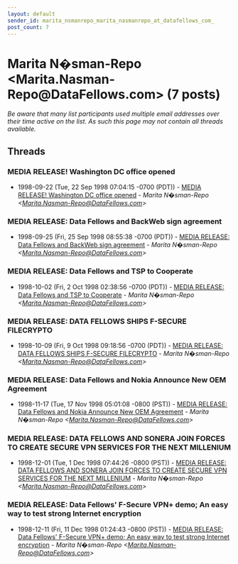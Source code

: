 ```yaml
---
layout: default
sender_id: marita_nsmanrepo_marita_nasmanrepo_at_datafellows_com_
post_count: 7
---
```


# Marita N�sman-Repo <Marita.Nasman-Repo<span>@</span>DataFellows.com> (7 posts)

_Be aware that many list participants used multiple email addresses over their time active on the list. As such this page may not contain all threads available._

## Threads

### MEDIA RELEASE! Washington DC office opened
+ 1998-09-22 (Tue, 22 Sep 1998 07:04:15 -0700 (PDT)) - [MEDIA RELEASE! Washington DC office opened](/archive/1998/09/8533a0a0c4b5239bdc0978bea87a99ae14a269f7a912f8030ac75d7bde3809e3) - _Marita N�sman-Repo \<Marita.Nasman-Repo@DataFellows.com\>_

### MEDIA RELEASE: Data Fellows and BackWeb sign agreement
+ 1998-09-25 (Fri, 25 Sep 1998 08:55:38 -0700 (PDT)) - [MEDIA RELEASE: Data Fellows and BackWeb sign agreement](/archive/1998/09/7ecae98f96f13933b7e7bad991ea16ed21582402a75f05024ef0013c731723cf) - _Marita N�sman-Repo \<Marita.Nasman-Repo@DataFellows.com\>_

### MEDIA RELEASE: Data Fellows and TSP to Cooperate
+ 1998-10-02 (Fri, 2 Oct 1998 02:38:56 -0700 (PDT)) - [MEDIA RELEASE: Data Fellows and TSP to Cooperate](/archive/1998/10/872adbdd18ee83f54273f3d77cb18fb72286f15db73acc97a39dad1e4a991751) - _Marita N�sman-Repo \<Marita.Nasman-Repo@DataFellows.com\>_

### MEDIA RELEASE: DATA FELLOWS SHIPS F-SECURE FILECRYPTO
+ 1998-10-09 (Fri, 9 Oct 1998 09:18:56 -0700 (PDT)) - [MEDIA RELEASE: DATA FELLOWS SHIPS F-SECURE FILECRYPTO](/archive/1998/10/a41b68beaee0142ec910f88e907a3e6255c212ea7c7ec7fa8a0088db85df0638) - _Marita N�sman-Repo \<Marita.Nasman-Repo@DataFellows.com\>_

### MEDIA RELEASE: Data Fellows and Nokia Announce New OEM Agreement
+ 1998-11-17 (Tue, 17 Nov 1998 05:01:08 -0800 (PST)) - [MEDIA RELEASE: Data Fellows and Nokia Announce New OEM Agreement](/archive/1998/11/0e7eac5c1b6aae0bdd0f618336515f9f41ac613ca261b23005a9cab3db58eb8f) - _Marita N�sman-Repo \<Marita.Nasman-Repo@DataFellows.com\>_

### MEDIA RELEASE: DATA FELLOWS AND SONERA JOIN FORCES TO CREATE SECURE VPN SERVICES FOR THE NEXT MILLENIUM
+ 1998-12-01 (Tue, 1 Dec 1998 07:44:26 -0800 (PST)) - [MEDIA RELEASE: DATA FELLOWS AND SONERA JOIN FORCES TO CREATE SECURE VPN SERVICES FOR THE NEXT MILLENIUM](/archive/1998/12/95fceceba1c6789891f7012429d5b2dd2bbd070f3eb12aedc0aeeaf2ad4a3778) - _Marita N�sman-Repo \<Marita.Nasman-Repo@DataFellows.com\>_

### MEDIA RELEASE: Data Fellows' F-Secure VPN+ demo; An easy way to test strong Internet encryption
+ 1998-12-11 (Fri, 11 Dec 1998 01:24:43 -0800 (PST)) - [MEDIA RELEASE: Data Fellows' F-Secure VPN+ demo; An easy way to test strong Internet encryption](/archive/1998/12/1214763012b382dc2dba9780153f3c79776cf8f24b02d3340384ed9ce54ab252) - _Marita N�sman-Repo \<Marita.Nasman-Repo@DataFellows.com\>_

